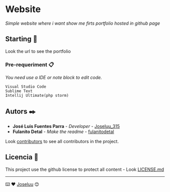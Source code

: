 # Website
_Simple website where i want show me firts portfolio hosted in github page_

## Starting 🚀

Look the url to see the portfolio


### Pre-requeriment 📋

_You need use a IDE or note block to edit code._

```
Visual Studio Code
Sublime Text
Intellij Ultimate(php storm)
```

## Autors ✒️

* **José Luis Fuentes Parra** - *Developer* - [Joseluu_315](https://github.com/Joseluu315)
* **Fulanito Detal** - *Make the readme* - [fulanitodetal](#fulanito-de-tal)

Look [contributors](https://github.com/your/project/contributors) to see all contributors in the project.

## Licencia 📄

This project use the github license to protect all content - Look [LICENSE.md](LICENSE.md) 

---
⌨️ ❤️  [Joseluu](https://github.com/Joseluu315) 😊
